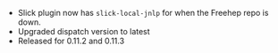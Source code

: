 - Slick plugin now has `slick-local-jnlp` for when the Freehep repo is down.
- Upgraded dispatch version to latest
- Released for 0.11.2 and 0.11.3
